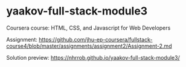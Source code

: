 # yaakov-full-stack-module3
Coursera course: HTML, CSS, and Javascript for Web Developers 


Assignment: https://github.com/jhu-ep-coursera/fullstack-course4/blob/master/assignments/assignment2/Assignment-2.md 

Solution preview: https://nhrrob.github.io/yaakov-full-stack-module3/
